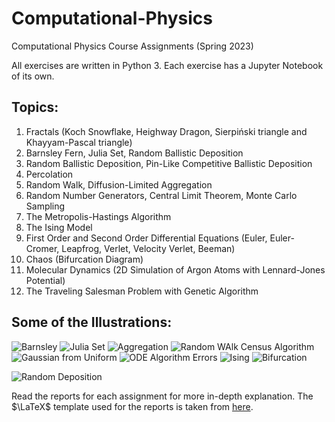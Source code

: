 # Computational-Physics
Computational Physics Course Assignments (Spring 2023)

All exercises are written in Python 3. Each exercise has a Jupyter Notebook of its own.

## Topics:
1. Fractals (Koch Snowflake, Heighway Dragon, Sierpiński triangle and Khayyam-Pascal triangle)
2. Barnsley Fern, Julia Set, Random Ballistic Deposition
3. Random Ballistic Deposition, Pin-Like Competitive Ballistic Deposition
4. Percolation
5. Random Walk, Diffusion-Limited Aggregation
6. Random Number Generators, Central Limit Theorem, Monte Carlo Sampling
7. The Metropolis-Hastings Algorithm
8. The Ising Model
9. First Order and Second Order Differential Equations (Euler, Euler-Cromer, Leapfrog, Verlet, Velocity Verlet, Beeman)
10. Chaos (Bifurcation Diagram)
11. Molecular Dynamics (2D Simulation of Argon Atoms with Lennard-Jones Potential)
12. The Traveling Salesman Problem with Genetic Algorithm

## Some of the Illustrations:
![Barnsley](https://github.com/af6echo/Computational-Physics/blob/main/CP2_98100967/Exercise_2_6/BarnselyRandom.jpg)
![Julia Set](https://github.com/af6echo/Computational-Physics/blob/main/CP2_98100967/Exercise_2_7/JuliaSet(-0.8%2B0.16j).jpg)
![Aggregation](https://github.com/af6echo/Computational-Physics/blob/main/CP3_98100967/Exercise_3_4/CBDGraphic4.jpg)
![Random WAlk Census Algorithm](https://github.com/af6echo/Computational-Physics/blob/main/CP5_98100967/Exercise_5_4/Exercise5_4_19.jpg)
![Gaussian from Uniform](https://github.com/af6echo/Computational-Physics/blob/main/CP7_98100967/Exercise8_1/Exercise8_1_6.jpg)
![ODE Algorithm Errors](https://github.com/af6echo/Computational-Physics/blob/main/CP9_98100967/Exercise_9_3/ErrorAnalysis.jpg)
![Ising](https://github.com/af6echo/Computational-Physics/blob/main/CP8_98100967/Exercise9_1/Visualization06.jpg)
![Bifurcation](https://github.com/af6echo/Computational-Physics/blob/main/CP10_98100967/Exercise_10_1/LogisticMap.jpg)

![Random Deposition](https://github.com/af6echo/Computational-Physics/blob/main/CP2_98100967/Exercise_3_1/RandomDeposition.gif)


Read the reports for each assignment for more in-depth explanation. The $\LaTeX$ template used for the reports is taken from [here](https://www.latextemplates.com/template/fphw-assignment).
